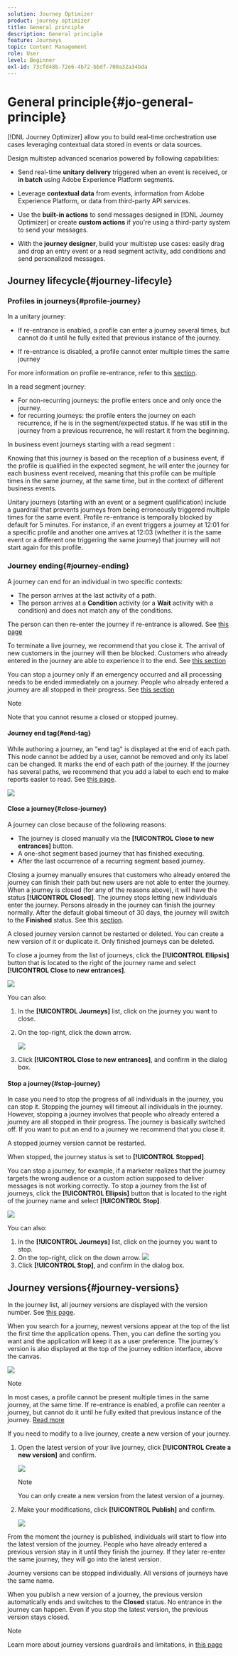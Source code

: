 ```yaml
---
solution: Journey Optimizer
product: journey optimizer
title: General principle
description: General principle
feature: Journeys
topic: Content Management
role: User
level: Beginner
exl-id: 73cfd48b-72e6-4b72-bbdf-700a32a34bda
---
```

# General principle{#jo-general-principle}

[!DNL Journey Optimizer] allow you to build real-time orchestration use cases leveraging contextual data stored in events or data sources.

Design multistep advanced scenarios powered by following capabilities:

* Send real-time **unitary delivery** triggered when an event is received, or **in batch** using Adobe Experience Platform segments.

* Leverage **contextual data** from events, information from Adobe Experience Platform, or data from third-party API services.

* Use the **built-in actions** to send messages designed in [!DNL Journey Optimizer] or create **custom actions** if you're using a third-party system to send your messages.

* With the **journey designer**, build your multistep use cases: easily drag and drop an entry event or a read segment activity, add conditions and send personalized messages.

## Journey lifecycle{#journey-lifecyle}

### Profiles in journeys{#profile-journey}

In a unitary journey:

* If re-entrance is enabled, a profile can enter a journey several times, but cannot do it until he fully exited that previous instance of the journey.

* If re-entrance is disabled, a profile cannot enter multiple times the same journey

For more information on profile re-entrance, refer to this [section](../building-journeys/journey-gs.md#change-properties).

In a read segment journey:

* For non-recurring journeys: the profile enters once and only once the journey.
* for recurring journeys: the profile enters the journey on each recurrence, if he is in the segment/expected status. If he was still in the journey from a previous recurrence, he will restart it from the beginning.

In business event journeys starting with a read segment :

Knowing that this journey is based on the reception of a business event, if the profile is qualified in the expected segment, he will enter the journey for each business event received, meaning that this profile can be multiple times in the same journey, at the same time, but in the context of different business events.

Unitary journeys (starting with an event or a segment qualification) include a guardrail that prevents journeys from being erroneously triggered multiple times for the same event. Profile re-entrance is temporally blocked by default for 5 minutes. For instance, if an event triggers a journey at 12:01 for a specific profile and another one arrives at 12:03 (whether it is the same event or a different one triggering the same journey) that journey will not start again for this profile.


### Journey ending{#journey-ending}

A journey can end for an individual in two specific contexts:

* The person arrives at the last activity of a path.
* The person arrives at a **Condition** activity (or a **Wait** activity with a condition) and does not match any of the conditions.

The person can then re-enter the journey if re-entrance is allowed. See [this page](../building-journeys/journey-gs.md#change-properties)

To terminate a live journey, we recommend that you close it. The arrival of new customers in the journey will then be blocked. Customers who already entered in the journey are able to experience it to the end. See [this section](../building-journeys/.md#close-journey)

You can stop a journey only if an emergency occurred and all processing needs to be ended immediately on a journey. People who already entered a journey are all stopped in their progress. See [this section](../building-journeys/journey.md#stop-journey)

>[!NOTE]
>
>Note that you cannot resume a closed or stopped journey.

#### Journey end tag{#end-tag}

While authoring a journey, an "end tag" is displayed at the end of each path. This node cannot be added by a user, cannot be removed and only its label can be changed. It marks the end of each path of the journey. If the journey has several paths, we recommend that you add a label to each end to make reports easier to read. See [this page](../reports/live-report.md).

![](assets/journey-end.png)

<!--

### End activity{#journey-end-activity}

The **[!UICONTROL End]** activity allows you to mark the end of each path of the journey. It is not mandatory but recommended for visual clarity. See [this page](../building-journeys/end-activity.md)

![](assets/journey54.png)

-->

#### Close a journey{#close-journey}

A journey can close because of the following reasons:

* The journey is closed manually via the **[!UICONTROL Close to new entrances]** button. 
* A one-shot segment based journey that has finished executing.
* After the last occurrence of a recurring segment based journey.

Closing a journey manually ensures that customers who already entered the journey can finish their path but new users are not able to enter the journey. When a journey is closed (for any of the reasons above), it will have the status **[!UICONTROL Closed]**. The journey stops letting new individuals enter the journey. Persons already in the journey can finish the journey normally. After the default global timeout of 30 days, the journey will switch to the **Finished** status. See this [section](../building-journeys/journey-gs.md#global_timeout).

A closed journey version cannot be restarted or deleted. You can create a new version of it or duplicate it. Only finished journeys can be deleted.

To close a journey from the list of journeys, click the **[!UICONTROL Ellipsis]** button that is located to the right of the journey name and select **[!UICONTROL Close to new entrances]**.

![](assets/journey-finish-quick-action.png)

You can also:

1. In the **[!UICONTROL Journeys]** list, click on the journey you want to close.
1. On the top-right, click the down arrow.

    ![](assets/finish_drop_down_list.png)

1. Click **[!UICONTROL Close to new entrances]**, and confirm in the dialog box.

#### Stop a journey{#stop-journey}

In case you need to stop the progress of all individuals in the journey, you can stop it. Stopping the journey will timeout all individuals in the journey. However, stopping a journey involves that people who already entered a journey are all stopped in their progress. The journey is basically switched off. If you want to put an end to a journey we recommend that you close it. 

A stopped journey version cannot be restarted.

When stopped, the journey status is set to **[!UICONTROL Stopped]**. 

You can stop a journey, for example, if a marketer realizes that the journey targets the wrong audience or a custom action supposed to deliver messages is not working correctly. To stop a journey from the list of journeys, click the **[!UICONTROL Ellipsis]** button that is located to the right of the journey name and select **[!UICONTROL Stop]**.

![](assets/journey-finish-quick-action.png)

You can also:

1. In the **[!UICONTROL Journeys]** list, click on the journey you want to stop.
1. On the top-right, click on the down arrow.
   ![](assets/finish_drop_down_list.png)
1. Click **[!UICONTROL Stop]**, and confirm in the dialog box.



## Journey versions{#journey-versions}

In the journey list, all journey versions are displayed with the version number. See [this page](../building-journeys/using-the-journey-designer.md). 

When you search for a journey, newest versions appear at the top of the list the first time the application opens. Then, you can define the sorting you want and the application will keep it as a user preference. The journey's version is also displayed at the top of the journey edition interface, above the canvas.

![](assets/journeyversions1.png)

>[!NOTE]
>
>In most cases, a profile cannot be present multiple times in the same journey, at the same time. If re-entrance is enabled, a profile can reenter a journey, but cannot do it until he fully exited that previous instance of the journey. [Read more](#journey-ending)

If you need to modify to a live journey, create a new version of your journey.

1. Open the latest version of your live journey, click **[!UICONTROL Create a new version]** and confirm.

    ![](assets/journeyversions2.png)

    >[!NOTE]
    >
    >You can only create a new version from the latest version of a journey.

1. Make your modifications, click **[!UICONTROL Publish]** and confirm.

    ![](assets/journeyversions3.png)

From the moment the journey is published, individuals will start to flow into the latest version of the journey. People who have already entered a previous version stay in it until they finish the journey. If they later re-enter the same journey, they will go into the latest version.

Journey versions can be stopped individually. All versions of journeys have the same name.

When you publish a new version of a journey, the previous version automatically ends and switches to the **Closed** status. No entrance in the journey can happen. Even if you stop the latest version, the previous version stays closed.

>[!NOTE]
>
>Learn more about journey versions guardrails and limitations, in [this page](../start/guardrails.md#journey-versions-limitations)
